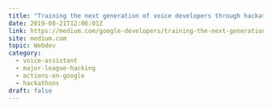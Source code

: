 ```yaml
---
title: "Training the next generation of voice developers through hackathons and MLH Localhost"
date: 2019-08-21T12:06:01Z
link: https://medium.com/google-developers/training-the-next-generation-of-voice-developers-through-hackathons-and-mlh-localhost-65707051b89f?source=rss----2e5ce7f173a5---4&utm_medium=RSS&utm_source=hune
site: medium.com
topic: Webdev
category:
  - voice-assistant
  - major-league-hacking
  - actions-on-google
  - hackathons
draft: false
---
```

